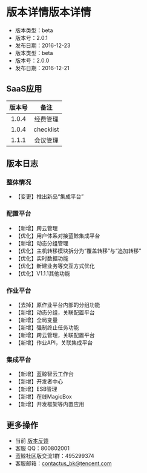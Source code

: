 # 版本详情版本详情

- 版本类型：beta
- 版本号：2.0.1
- 发布日期：2016-12-23
- 版本类型：beta
- 版本号：2.0.0
- 发布日期：2016-12-21

## SaaS应用

| 版本号 | 备注|
| :----: |:----: |
|1.0.4|经费管理|
|1.0.4|checklist|
|1.1.1|会议管理|

## 版本日志

### 整体情况

- 【变更】推出新品“集成平台”

### 配置平台

- 【新增】跨云管理
- 【优化】用户体系对接蓝鲸集成平台
- 【新增】动态分组管理
- 【优化】主机转移模块拆分为“覆盖转移”与“追加转移”
- 【优化】实时数据功能
- 【优化】新建业务等交互方式优化
- 【优化】V1.1.1其他功能

### 作业平台

- 【去掉】原作业平台内部的分组功能
- 【新增】动态分组，关联配置平台
- 【新增】全局变量
- 【新增】强制终止任务功能
- 【新增】跨云管理，关联配置平台
- 【新增】作业API，关联集成平台

### 集成平台

- 【新增】蓝鲸智云工作台
- 【新增】开发者中心
- 【新增】ESB管理
- 【新增】在线MagicBox
- 【新增】开发框架等内置应用


## 更多操作

- 当前 [版本反馈](http://bk.tencent.com/s-mart/community)
- 客服 QQ：800802001
- 蓝鲸社区版交流1群：495299374
- 客服邮箱：contactus_bk@tencent.com
